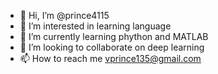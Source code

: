 - 👋 Hi, I’m @prince4115
- 👀 I’m interested in learning language
- 🌱 I’m currently learning phython and MATLAB
- 💞️ I’m looking to collaborate on deep learning
- 📫 How to reach me vprince135@gmail.com

<!---
prince4115/prince4115 is a ✨ special ✨ repository because its `README.md` (this file) appears on your GitHub profile.
You can click the Preview link to take a look at your changes.
--->
